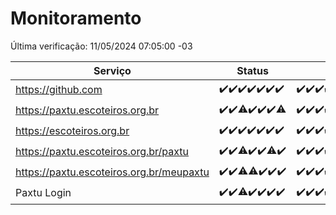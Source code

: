 # Monitoramento

Última verificação: 11/05/2024 07:05:00 -03

|Serviço|Status|Últimas 24h|
|---|---|---|
|https://github.com|<span title="2024-05-04: OK=24">✔️</span><span title="2024-05-05: OK=24">✔️</span><span title="2024-05-06: OK=24">✔️</span><span title="2024-05-07: OK=24">✔️</span><span title="2024-05-08: OK=24">✔️</span><span title="2024-05-09: OK=24">✔️</span><span title="2024-05-10: OK=10">✔️</span>|<span title="10/05/2024 07:06:00 -03 : 200">✔️</span><span title="10/05/2024 08:06:00 -03 : 200">✔️</span><span title="10/05/2024 09:11:00 -03 : 200">✔️</span><span title="10/05/2024 10:08:00 -03 : 200">✔️</span><span title="10/05/2024 11:05:00 -03 : 200">✔️</span><span title="10/05/2024 12:06:00 -03 : 200">✔️</span><span title="10/05/2024 13:08:00 -03 : 200">✔️</span><span title="10/05/2024 14:04:00 -03 : 200">✔️</span><span title="10/05/2024 15:08:00 -03 : 200">✔️</span><span title="10/05/2024 16:04:00 -03 : 200">✔️</span><span title="10/05/2024 17:06:00 -03 : 200">✔️</span><span title="10/05/2024 18:04:00 -03 : 200">✔️</span><span title="10/05/2024 19:06:00 -03 : 200">✔️</span><span title="10/05/2024 20:06:00 -03 : 200">✔️</span><span title="10/05/2024 21:30:00 -03 : 200">✔️</span><span title="10/05/2024 22:42:00 -03 : 200">✔️</span><span title="10/05/2024 23:17:00 -03 : 200">✔️</span><span title="11/05/2024 00:08:00 -03 : 200">✔️</span><span title="11/05/2024 01:07:00 -03 : 200">✔️</span><span title="11/05/2024 02:05:00 -03 : 200">✔️</span><span title="11/05/2024 03:07:00 -03 : 200">✔️</span><span title="11/05/2024 04:06:00 -03 : 200">✔️</span><span title="11/05/2024 05:08:00 -03 : 200">✔️</span><span title="11/05/2024 06:06:00 -03 : 200">✔️</span><span title="11/05/2024 07:05:00 -03 : 200">✔️</span>|
|https://paxtu.escoteiros.org.br|<span title="2024-05-04: OK=24">✔️</span><span title="2024-05-05: OK=24">✔️</span><span title="2024-05-06: OK=23, Falhas=1">⚠️</span><span title="2024-05-07: OK=24">✔️</span><span title="2024-05-08: OK=24">✔️</span><span title="2024-05-09: OK=24">✔️</span><span title="2024-05-10: OK=9, Falhas=1">⚠️</span>|<span title="10/05/2024 07:06:00 -03 : 200">✔️</span><span title="10/05/2024 08:06:00 -03 : 200">✔️</span><span title="10/05/2024 09:11:00 -03 : 200">✔️</span><span title="10/05/2024 10:08:00 -03 : 200">✔️</span><span title="10/05/2024 11:05:00 -03 : 200">✔️</span><span title="10/05/2024 12:06:00 -03 : 200">✔️</span><span title="10/05/2024 13:08:00 -03 : 200">✔️</span><span title="10/05/2024 14:04:00 -03 : 200">✔️</span><span title="10/05/2024 15:08:00 -03 : 200">✔️</span><span title="10/05/2024 16:04:00 -03 : 200">✔️</span><span title="10/05/2024 17:06:00 -03 : 200">✔️</span><span title="10/05/2024 18:04:00 -03 : 200">✔️</span><span title="10/05/2024 19:06:00 -03 : 200">✔️</span><span title="10/05/2024 20:06:00 -03 : 200">✔️</span><span title="10/05/2024 21:30:00 -03 : 200">✔️</span><span title="10/05/2024 22:42:00 -03 : 200">✔️</span><span title="10/05/2024 23:17:00 -03 : 200">✔️</span><span title="11/05/2024 00:08:00 -03 : 200">✔️</span><span title="11/05/2024 01:07:00 -03 : 200">✔️</span><span title="11/05/2024 02:05:00 -03 : 200">✔️</span><span title="11/05/2024 03:07:00 -03 : 200">✔️</span><span title="11/05/2024 04:06:00 -03 : 200">✔️</span><span title="11/05/2024 05:08:00 -03 : 200">✔️</span><span title="11/05/2024 06:06:00 -03 : 200">✔️</span><span title="11/05/2024 07:05:00 -03 : 200">✔️</span>|
|https://escoteiros.org.br|<span title="2024-05-04: OK=24">✔️</span><span title="2024-05-05: OK=24">✔️</span><span title="2024-05-06: OK=24">✔️</span><span title="2024-05-07: OK=24">✔️</span><span title="2024-05-08: OK=24">✔️</span><span title="2024-05-09: OK=24">✔️</span><span title="2024-05-10: OK=10">✔️</span>|<span title="10/05/2024 07:06:00 -03 : 200">✔️</span><span title="10/05/2024 08:06:00 -03 : 200">✔️</span><span title="10/05/2024 09:11:00 -03 : 200">✔️</span><span title="10/05/2024 10:08:00 -03 : 200">✔️</span><span title="10/05/2024 11:05:00 -03 : 200">✔️</span><span title="10/05/2024 12:06:00 -03 : 200">✔️</span><span title="10/05/2024 13:08:00 -03 : 200">✔️</span><span title="10/05/2024 14:04:00 -03 : 200">✔️</span><span title="10/05/2024 15:08:00 -03 : 200">✔️</span><span title="10/05/2024 16:04:00 -03 : 200">✔️</span><span title="10/05/2024 17:06:00 -03 : 200">✔️</span><span title="10/05/2024 18:04:00 -03 : 200">✔️</span><span title="10/05/2024 19:06:00 -03 : 200">✔️</span><span title="10/05/2024 20:06:00 -03 : 200">✔️</span><span title="10/05/2024 21:30:00 -03 : 200">✔️</span><span title="10/05/2024 22:42:00 -03 : 200">✔️</span><span title="10/05/2024 23:17:00 -03 : 200">✔️</span><span title="11/05/2024 00:08:00 -03 : 200">✔️</span><span title="11/05/2024 01:07:00 -03 : 200">✔️</span><span title="11/05/2024 02:05:00 -03 : 200">✔️</span><span title="11/05/2024 03:08:00 -03 : 200">✔️</span><span title="11/05/2024 04:06:00 -03 : 200">✔️</span><span title="11/05/2024 05:08:00 -03 : 200">✔️</span><span title="11/05/2024 06:06:00 -03 : 200">✔️</span><span title="11/05/2024 07:05:00 -03 : 200">✔️</span>|
|https://paxtu.escoteiros.org.br/paxtu|<span title="2024-05-04: OK=24">✔️</span><span title="2024-05-05: OK=24">✔️</span><span title="2024-05-06: OK=23, Falhas=1">⚠️</span><span title="2024-05-07: OK=24">✔️</span><span title="2024-05-08: OK=24">✔️</span><span title="2024-05-09: OK=23, Falhas=1">⚠️</span><span title="2024-05-10: OK=10">✔️</span>|<span title="10/05/2024 07:06:00 -03 : 200">✔️</span><span title="10/05/2024 08:06:00 -03 : 200">✔️</span><span title="10/05/2024 09:11:00 -03 : 200">✔️</span><span title="10/05/2024 10:08:00 -03 : 200">✔️</span><span title="10/05/2024 11:05:00 -03 : 200">✔️</span><span title="10/05/2024 12:06:00 -03 : 200">✔️</span><span title="10/05/2024 13:08:00 -03 : 200">✔️</span><span title="10/05/2024 14:04:00 -03 : 200">✔️</span><span title="10/05/2024 15:08:00 -03 : 200">✔️</span><span title="10/05/2024 16:04:00 -03 : 200">✔️</span><span title="10/05/2024 17:06:00 -03 : 200">✔️</span><span title="10/05/2024 18:04:00 -03 : 200">✔️</span><span title="10/05/2024 19:06:00 -03 : 200">✔️</span><span title="10/05/2024 20:06:00 -03 : 200">✔️</span><span title="10/05/2024 21:30:00 -03 : 200">✔️</span><span title="10/05/2024 22:42:00 -03 : 200">✔️</span><span title="10/05/2024 23:17:00 -03 : 200">✔️</span><span title="11/05/2024 00:08:00 -03 : 200">✔️</span><span title="11/05/2024 01:07:00 -03 : 200">✔️</span><span title="11/05/2024 02:05:00 -03 : 200">✔️</span><span title="11/05/2024 03:08:00 -03 : 200">✔️</span><span title="11/05/2024 04:07:00 -03 : 200">✔️</span><span title="11/05/2024 05:08:00 -03 : 200">✔️</span><span title="11/05/2024 06:06:00 -03 : 200">✔️</span><span title="11/05/2024 07:05:00 -03 : 200">✔️</span>|
|https://paxtu.escoteiros.org.br/meupaxtu|<span title="2024-05-04: OK=24">✔️</span><span title="2024-05-05: OK=24">✔️</span><span title="2024-05-06: OK=23, Falhas=1">⚠️</span><span title="2024-05-07: OK=23, Falhas=1">⚠️</span><span title="2024-05-08: OK=24">✔️</span><span title="2024-05-09: OK=24">✔️</span><span title="2024-05-10: OK=10">✔️</span>|<span title="10/05/2024 07:06:00 -03 : 200">✔️</span><span title="10/05/2024 08:06:00 -03 : 200">✔️</span><span title="10/05/2024 09:11:00 -03 : 200">✔️</span><span title="10/05/2024 10:08:00 -03 : 200">✔️</span><span title="10/05/2024 11:05:00 -03 : 200">✔️</span><span title="10/05/2024 12:06:00 -03 : 200">✔️</span><span title="10/05/2024 13:08:00 -03 : 200">✔️</span><span title="10/05/2024 14:04:00 -03 : 200">✔️</span><span title="10/05/2024 15:08:00 -03 : 200">✔️</span><span title="10/05/2024 16:04:00 -03 : 200">✔️</span><span title="10/05/2024 17:06:00 -03 : 200">✔️</span><span title="10/05/2024 18:04:00 -03 : 200">✔️</span><span title="10/05/2024 19:06:00 -03 : 200">✔️</span><span title="10/05/2024 20:06:00 -03 : 200">✔️</span><span title="10/05/2024 21:30:00 -03 : 200">✔️</span><span title="10/05/2024 22:42:00 -03 : 200">✔️</span><span title="10/05/2024 23:17:00 -03 : 200">✔️</span><span title="11/05/2024 00:08:00 -03 : 200">✔️</span><span title="11/05/2024 01:07:00 -03 : 200">✔️</span><span title="11/05/2024 02:05:00 -03 : 200">✔️</span><span title="11/05/2024 03:08:00 -03 : 200">✔️</span><span title="11/05/2024 04:07:00 -03 : 200">✔️</span><span title="11/05/2024 05:08:00 -03 : 200">✔️</span><span title="11/05/2024 06:06:00 -03 : 200">✔️</span><span title="11/05/2024 07:05:00 -03 : 200">✔️</span>|
|Paxtu Login|<span title="2024-05-04: OK=24">✔️</span><span title="2024-05-05: OK=24">✔️</span><span title="2024-05-06: OK=23, Falhas=1">⚠️</span><span title="2024-05-07: OK=24">✔️</span><span title="2024-05-08: OK=24">✔️</span><span title="2024-05-09: OK=24">✔️</span><span title="2024-05-10: OK=10">✔️</span>|<span title="10/05/2024 07:06:00 -03 : 200">✔️</span><span title="10/05/2024 08:06:00 -03 : 200">✔️</span><span title="10/05/2024 09:11:00 -03 : 200">✔️</span><span title="10/05/2024 10:08:00 -03 : 200">✔️</span><span title="10/05/2024 11:05:00 -03 : 200">✔️</span><span title="10/05/2024 12:06:00 -03 : 200">✔️</span><span title="10/05/2024 13:08:00 -03 : 200">✔️</span><span title="10/05/2024 14:04:00 -03 : 200">✔️</span><span title="10/05/2024 15:08:00 -03 : 200">✔️</span><span title="10/05/2024 16:04:00 -03 : 200">✔️</span><span title="10/05/2024 17:06:00 -03 : 200">✔️</span><span title="10/05/2024 18:04:00 -03 : 200">✔️</span><span title="10/05/2024 19:06:00 -03 : 200">✔️</span><span title="10/05/2024 20:06:00 -03 : 200">✔️</span><span title="10/05/2024 21:30:00 -03 : 200">✔️</span><span title="10/05/2024 22:42:00 -03 : 200">✔️</span><span title="10/05/2024 23:17:00 -03 : 200">✔️</span><span title="11/05/2024 00:08:00 -03 : 200">✔️</span><span title="11/05/2024 01:07:00 -03 : 200">✔️</span><span title="11/05/2024 02:05:00 -03 : 200">✔️</span><span title="11/05/2024 03:08:00 -03 : 200">✔️</span><span title="11/05/2024 04:07:00 -03 : 200">✔️</span><span title="11/05/2024 05:08:00 -03 : 200">✔️</span><span title="11/05/2024 06:06:00 -03 : 200">✔️</span><span title="11/05/2024 07:05:00 -03 : 200">✔️</span>|
